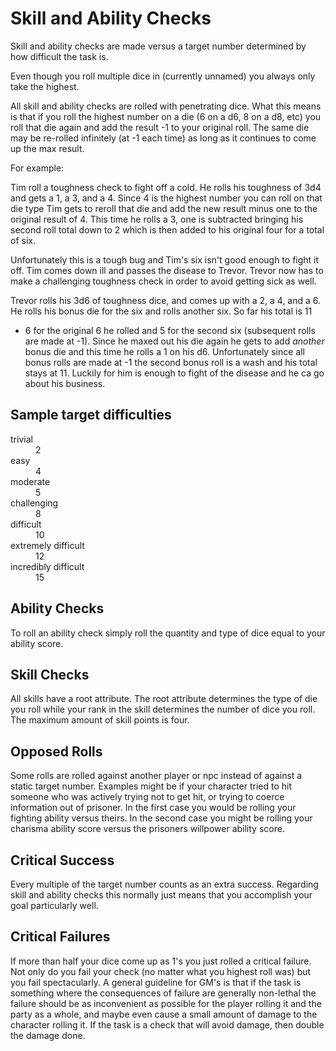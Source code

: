 Skill and Ability Checks
========================

Skill and ability checks are made versus a target number determined by how difficult the task is.

Even though you roll multiple dice in (currently unnamed) you always only take the highest.

All skill and ability checks are rolled with penetrating dice. What this means is that if you roll the highest number
on a die (6 on a d6, 8 on a d8, etc) you roll that die again and add the result -1 to your original roll.
The same die may be re-rolled infinitely (at -1 each time) as long as it continues to come up the max result.

For example:

Tim roll a toughness check to fight off a cold.
He rolls his toughness of 3d4 and gets a 1, a 3, and a 4.
Since 4 is the highest number you can roll on that die type Tim gets to reroll that die
and add the new result minus one to the original result of 4.
This time he rolls a 3, one is subtracted bringing his second roll total down to 2
which is then added to his original four for a total of six.

Unfortunately this is a tough bug and Tim's six isn't good enough to fight it off.
Tim comes down ill and passes the disease to Trevor. Trevor now has to make a challenging toughness check
in order to avoid getting sick as well.

Trevor rolls his 3d6 of toughness dice, and comes up with a 2, a 4, and a 6.
He rolls his bonus die for the six and rolls another six. So far his total is 11
 - 6 for the original 6 he rolled and 5 for the second six (subsequent rolls are made at -1).
Since he maxed out his die again he gets to add *another* bonus die and this time he rolls a 1 on his d6.
Unfortunately since all bonus rolls are made at -1 the second bonus roll is a wash and his total stays at 11.
Luckily for him is enough to fight of the disease and he ca go about his business.

Sample target difficulties
--------------------------

<dl>
	<dt>trivial</dt>
	<dd>2</dd>
	<dt>easy</dt>
	<dd>4</dd>
	<dt>moderate</dt>
	<dd>5</dd>
	<dt>challenging</dt>
	<dd>8</dd>
	<dt>difficult</dt>
	<dd>10</dd>
	<dt>extremely difficult</dt>
	<dd>12</dd>
	<dt>incredibly difficult</dt>
	<dd>15</dd>
</dl>


Ability Checks
--------------

To roll an ability check simply roll the quantity and type of dice equal to your ability score.

Skill Checks
------------

All skills have a root attribute. The root attribute determines the type of die you roll while
your rank in the skill determines the number of dice you roll. The maximum amount of skill points is four.


Opposed Rolls
-------------

Some rolls are rolled against another player or npc instead of against a static target number.
Examples might be if your character tried to hit someone who was actively trying not to get hit,
or trying to coerce information out of prisoner. In the first case you would be rolling your
fighting ability versus theirs. In the second case you might be rolling your charisma ability
score versus the prisoners willpower ability score.


Critical Success
----------------
Every multiple of the target number counts as an extra success. Regarding skill and ability checks
this normally just means that you accomplish your goal particularly well.


Critical Failures
-----------------
If more than half your dice come up as 1's you just rolled a critical failure. Not only do you fail your check
(no matter what you highest roll was) but you fail spectacularly. A general guideline for GM's is that
if the task is something where the consequences of failure are generally non-lethal the failure should
be as inconvenient as possible for the player rolling it and the party as a whole, and maybe even
cause a small amount of damage to the character rolling it. If the task is a check that will avoid
damage, then double the damage done.
